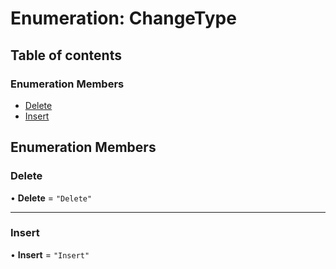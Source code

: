 # Enumeration: ChangeType

## Table of contents

### Enumeration Members

- [Delete](../../reference/core-api/devkit/documents/ChangeType#delete)
- [Insert](../../reference/core-api/devkit/documents/ChangeType#insert)

## Enumeration Members

### Delete

• **Delete** = `"Delete"`

---

### Insert

• **Insert** = `"Insert"`
